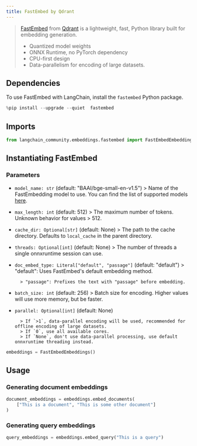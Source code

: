 ```yaml
---
title: FastEmbed by Qdrant
---
```


>[FastEmbed](https://qdrant.github.io/fastembed/) from [Qdrant](https://qdrant.tech) is a lightweight, fast, Python library built for embedding generation.
>
>- Quantized model weights
>- ONNX Runtime, no PyTorch dependency
>- CPU-first design
>- Data-parallelism for encoding of large datasets.

## Dependencies

To use FastEmbed with LangChain, install the `fastembed` Python package.

```python
%pip install --upgrade --quiet  fastembed
```

## Imports

```python
from langchain_community.embeddings.fastembed import FastEmbedEmbeddings
```

## Instantiating FastEmbed

### Parameters

- `model_name: str` (default: "BAAI/bge-small-en-v1.5")
        > Name of the FastEmbedding model to use. You can find the list of supported models [here](https://qdrant.github.io/fastembed/examples/Supported_Models/).

- `max_length: int` (default: 512)
        > The maximum number of tokens. Unknown behavior for values > 512.

- `cache_dir: Optional[str]` (default: None)
        > The path to the cache directory. Defaults to `local_cache` in the parent directory.

- `threads: Optional[int]` (default: None)
        > The number of threads a single onnxruntime session can use.

- `doc_embed_type: Literal["default", "passage"]` (default: "default")
        > "default": Uses FastEmbed's default embedding method.

        > "passage": Prefixes the text with "passage" before embedding.

- `batch_size: int` (default: 256)
        > Batch size for encoding. Higher values will use more memory, but be faster.

- `parallel: Optional[int]` (default: None)

        > If `>1`, data-parallel encoding will be used, recommended for offline encoding of large datasets.
        > If `0`, use all available cores.
        > If `None`, don't use data-parallel processing, use default onnxruntime threading instead.

```python
embeddings = FastEmbedEmbeddings()
```

## Usage

### Generating document embeddings

```python
document_embeddings = embeddings.embed_documents(
    ["This is a document", "This is some other document"]
)
```

### Generating query embeddings

```python
query_embeddings = embeddings.embed_query("This is a query")
```
